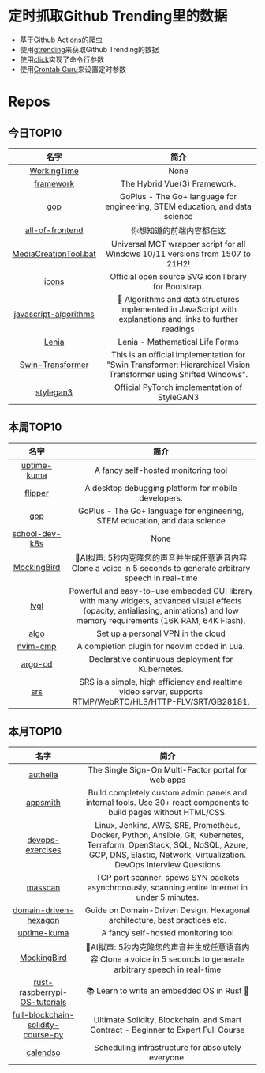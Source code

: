 # 定时抓取Github Trending里的数据
* 基于[Github Actions](https://docs.github.com/en/actions)的爬虫
* 使用[gtrending](https://github.com/hedythedev/gtrending)来获取Github Trending的数据
* 使用[click](https://github.com/pallets/click)实现了命令行参数
* 使用[Crontab Guru](https://crontab.guru/)来设置定时参数

# Repos
## 今日TOP10 
<!-- START OF DAILY_TOP10_REPOS -->
| 名字 | 简介 |
| :----: | :----: |
| [WorkingTime](https://github.com/WorkerLivesMatter/WorkingTime) | None |
| [framework](https://github.com/nuxt/framework) | The Hybrid Vue(3) Framework. |
| [gop](https://github.com/goplus/gop) | GoPlus - The Go+ language for engineering, STEM education, and data science |
| [all-of-frontend](https://github.com/KieSun/all-of-frontend) | 你想知道的前端内容都在这 |
| [MediaCreationTool.bat](https://github.com/AveYo/MediaCreationTool.bat) | Universal MCT wrapper script for all Windows 10/11 versions from 1507 to 21H2! |
| [icons](https://github.com/twbs/icons) | Official open source SVG icon library for Bootstrap. |
| [javascript-algorithms](https://github.com/trekhleb/javascript-algorithms) | 📝 Algorithms and data structures implemented in JavaScript with explanations and links to further readings |
| [Lenia](https://github.com/Chakazul/Lenia) | Lenia - Mathematical Life Forms |
| [Swin-Transformer](https://github.com/microsoft/Swin-Transformer) | This is an official implementation for "Swin Transformer: Hierarchical Vision Transformer using Shifted Windows". |
| [stylegan3](https://github.com/NVlabs/stylegan3) | Official PyTorch implementation of StyleGAN3 |
<!-- END OF DAILY_TOP10_REPOS -->

## 本周TOP10
<!-- START OF WEEKLY_TOP10_REPOS -->
| 名字 | 简介 |
| :----: | :----: |
| [uptime-kuma](https://github.com/louislam/uptime-kuma) | A fancy self-hosted monitoring tool |
| [flipper](https://github.com/facebook/flipper) | A desktop debugging platform for mobile developers. |
| [gop](https://github.com/goplus/gop) | GoPlus - The Go+ language for engineering, STEM education, and data science |
| [school-dev-k8s](https://github.com/Slurmio/school-dev-k8s) | None |
| [MockingBird](https://github.com/babysor/MockingBird) | 🚀AI拟声: 5秒内克隆您的声音并生成任意语音内容 Clone a voice in 5 seconds to generate arbitrary speech in real-time |
| [lvgl](https://github.com/lvgl/lvgl) | Powerful and easy-to-use embedded GUI library with many widgets, advanced visual effects (opacity, antialiasing, animations) and low memory requirements (16K RAM, 64K Flash). |
| [algo](https://github.com/trailofbits/algo) | Set up a personal VPN in the cloud |
| [nvim-cmp](https://github.com/hrsh7th/nvim-cmp) | A completion plugin for neovim coded in Lua. |
| [argo-cd](https://github.com/argoproj/argo-cd) | Declarative continuous deployment for Kubernetes. |
| [srs](https://github.com/ossrs/srs) | SRS is a simple, high efficiency and realtime video server, supports RTMP/WebRTC/HLS/HTTP-FLV/SRT/GB28181. |
<!-- END OF WEEKLY_TOP10_REPOS -->

## 本月TOP10
<!-- START OF MONTHLY_TOP10_REPOS -->
| 名字 | 简介 |
| :----: | :----: |
| [authelia](https://github.com/authelia/authelia) | The Single Sign-On Multi-Factor portal for web apps |
| [appsmith](https://github.com/appsmithorg/appsmith) | Build completely custom admin panels and internal tools. Use 30+ react components to build pages without HTML/CSS. |
| [devops-exercises](https://github.com/bregman-arie/devops-exercises) | Linux, Jenkins, AWS, SRE, Prometheus, Docker, Python, Ansible, Git, Kubernetes, Terraform, OpenStack, SQL, NoSQL, Azure, GCP, DNS, Elastic, Network, Virtualization. DevOps Interview Questions |
| [masscan](https://github.com/robertdavidgraham/masscan) | TCP port scanner, spews SYN packets asynchronously, scanning entire Internet in under 5 minutes. |
| [domain-driven-hexagon](https://github.com/Sairyss/domain-driven-hexagon) | Guide on Domain-Driven Design, Hexagonal architecture, best practices etc. |
| [uptime-kuma](https://github.com/louislam/uptime-kuma) | A fancy self-hosted monitoring tool |
| [MockingBird](https://github.com/babysor/MockingBird) | 🚀AI拟声: 5秒内克隆您的声音并生成任意语音内容 Clone a voice in 5 seconds to generate arbitrary speech in real-time |
| [rust-raspberrypi-OS-tutorials](https://github.com/rust-embedded/rust-raspberrypi-OS-tutorials) | 📚 Learn to write an embedded OS in Rust 🦀 |
| [full-blockchain-solidity-course-py](https://github.com/smartcontractkit/full-blockchain-solidity-course-py) | Ultimate Solidity, Blockchain, and Smart Contract - Beginner to Expert Full Course | Python Edition |
| [calendso](https://github.com/calendso/calendso) | Scheduling infrastructure for absolutely everyone. |
<!-- END OF MONTHLY_TOP10_REPOS -->

